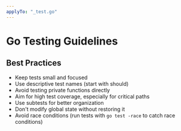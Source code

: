 ```yaml
---
applyTo: "_test.go"
---
```


# Go Testing Guidelines

## Best Practices

- Keep tests small and focused
- Use descriptive test names (start with should)
- Avoid testing private functions directly
- Aim for high test coverage, especially for critical paths
- Use subtests for better organization
- Don't modify global state without restoring it
- Avoid race conditions (run tests with `go test -race` to catch race conditions)
